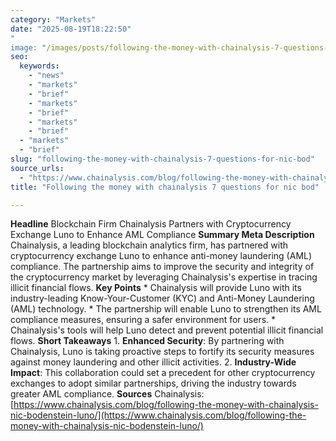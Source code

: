 ```yaml
---
category: "Markets"
date: "2025-08-19T18:22:50"
"
image: "/images/posts/following-the-money-with-chainalysis-7-questions-for-nic-bod.jpg"
seo:
  keywords:
    - "news"
    - "markets"
    - "brief"
    - "markets"
    - "brief"
    - "markets"
    - "brief"
  - "markets"
  - "brief"
slug: "following-the-money-with-chainalysis-7-questions-for-nic-bod"
source_urls:
  - "https://www.chainalysis.com/blog/following-the-money-with-chainalysis-nic-bodenstein-luno/"
title: "Following the money with chainalysis 7 questions for nic bod"

---
```


**Headline** Blockchain Firm Chainalysis Partners with Cryptocurrency Exchange Luno to Enhance AML Compliance  **Summary Meta Description** Chainalysis, a leading blockchain analytics firm, has partnered with cryptocurrency exchange Luno to enhance anti-money laundering (AML) compliance. The partnership aims to improve the security and integrity of the cryptocurrency market by leveraging Chainalysis's expertise in tracing illicit financial flows.  **Key Points**  * Chainalysis will provide Luno with its industry-leading Know-Your-Customer (KYC) and Anti-Money Laundering (AML) technology. * The partnership will enable Luno to strengthen its AML compliance measures, ensuring a safer environment for users. * Chainalysis's tools will help Luno detect and prevent potential illicit financial flows.  **Short Takeaways**  1. **Enhanced Security**: By partnering with Chainalysis, Luno is taking proactive steps to fortify its security measures against money laundering and other illicit activities. 2. **Industry-Wide Impact**: This collaboration could set a precedent for other cryptocurrency exchanges to adopt similar partnerships, driving the industry towards greater AML compliance.  **Sources** Chainalysis: [https://www.chainalysis.com/blog/following-the-money-with-chainalysis-nic-bodenstein-luno/](https://www.chainalysis.com/blog/following-the-money-with-chainalysis-nic-bodenstein-luno/)